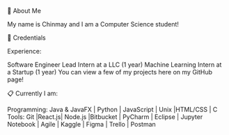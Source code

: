 📮 About Me

My name is Chinmay and I am a Computer Science student!


💼 Credentials

Experience:

Software Engineer Lead Intern at a LLC (1 year)
Machine Learning Intern at a Startup (1 year)
You can view a few of my projects here on my GitHub page!

📋 Currently I am:

Programming: Java & JavaFX | Python | JavaScript | Unix |HTML/CSS | C
Tools: Git |React.js| Node.js |Bitbucket | PyCharm | Eclipse | Jupyter Notebook | Agile | Kaggle | Figma | Trello | Postman
